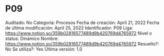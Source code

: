 # P09

Auditado: No
Categoría: Procesos
Fecha de creación: April 21, 2022
Fecha de última modificación: April 25, 2022
Identificador: P09
Liga: https://www.notion.so/359b02816577489d9b420769d4765972 
Nivel o status: Dinámico
Nombre: https://www.notion.so/359b02816577489d9b420769d4765972 
Resuelto?: No
Se utiliza?: Yes
Última versión: 1.0